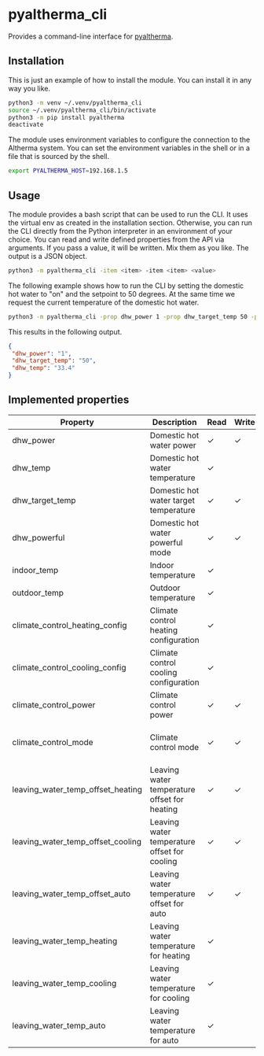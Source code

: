# pyaltherma_cli
Provides a command-line interface for [pyaltherma](https://github.com/tadasdanielius/pyaltherma).

## Installation

This is just an example of how to install the module. You can install it in any way you like.

```bash
python3 -m venv ~/.venv/pyaltherma_cli
source ~/.venv/pyaltherma_cli/bin/activate
python3 -m pip install pyaltherma
deactivate
```

The module uses environment variables to configure the connection to the Altherma system.
You can set the environment variables in the shell or in a file that is sourced by the shell.

```bash
export PYALTHERMA_HOST=192.168.1.5
```

## Usage

The module provides a bash script that can be used to run the CLI. It uses the virtual env as created in the installation section.
Otherwise, you can run the CLI directly from the Python interpreter in an environment of your choice.
You can read and write defined properties from the API via arguments. If you pass a value, it will be written. Mix them as you like. The output is a JSON object.

```bash
python3 -m pyaltherma_cli -item <item> -item <item> <value>
```

The following example shows how to run the CLI by setting the domestic hot water to "on" and the setpoint to 50 degrees. At the same time we request the current temperature of the domestic hot water.

```bash
python3 -m pyaltherma_cli -prop dhw_power 1 -prop dhw_target_temp 50 -prop dhw_temp
```

This results in the following output.

```json
{
 "dhw_power": "1",
 "dhw_target_temp": "50",
 "dhw_temp": "33.4"
}
```

## Implemented properties

| Property                          | Description                                  | Read | Write | Values                                                       | Limitations                                                                                      |
|-----------------------------------|----------------------------------------------|------|-------|--------------------------------------------------------------|--------------------------------------------------------------------------------------------------|
| dhw_power                         | Domestic hot water power                     | ✓    | ✓     | "ON", "OFF"                                                  |                                                                                                  |
| dhw_temp                          | Domestic hot water temperature               | ✓    |       |                                                              |                                                                                                  |
| dhw_target_temp                   | Domestic hot water target temperature        | ✓    | ✓     | between "30" and "80"                                        | only for "dhw_power" set to "ON"                                                                 |
| dhw_powerful                      | Domestic hot water powerful mode             | ✓    | ✓     | "ON", "OFF"                                                  |                                                                                                  |
| indoor_temp                       | Indoor temperature                           | ✓    |       |                                                              |                                                                                                  |
| outdoor_temp                      | Outdoor temperature                          | ✓    |       |                                                              |                                                                                                  |
| climate_control_heating_config    | Climate control heating configuration        | ✓    |       | "1" (WeatherDependent), "2" (Fixed)                          |                                                                                                  |
| climate_control_cooling_config    | Climate control cooling configuration        | ✓    |       | "1" [WeatherDependent], "2" (Fixed)                          |                                                                                                  |
| climate_control_power             | Climate control power                        | ✓    | ✓     | "ON", "OFF"                                                  |                                                                                                  |
| climate_control_mode              | Climate control mode                         | ✓    | ✓     | "heating", "cooling", "auto", "heating_day", "heating_night" |                                                                                                  |
| leaving_water_temp_offset_heating | Leaving water temperature offset for heating | ✓    | ✓     | between "-10" and "10"                                       | only for "climate_control_mode" set to "heating" and "climate_control_heating_config" set to "1" |
| leaving_water_temp_offset_cooling | Leaving water temperature offset for cooling | ✓    | ✓     | between "-10" and "10"                                       | only for "climate_control_mode" set to "cooling" and "climate_control_cooling_config" set to "1" |
| leaving_water_temp_offset_auto    | Leaving water temperature offset for auto    | ✓    | ✓     | between "-10" and "10"                                       | only for "climate_control_mode" set to "auto"                                                    |
| leaving_water_temp_heating        | Leaving water temperature for heating        | ✓    |       |                                                              | only for "climate_control_mode" set to "heating" and "climate_control_heating_config" set to "2" |
| leaving_water_temp_cooling        | Leaving water temperature for cooling        | ✓    |       |                                                              | only for "climate_control_mode" set to "cooling" and "climate_control_cooling_config" set to "2" |
| leaving_water_temp_auto           | Leaving water temperature for auto           | ✓    |       |                                                              | only for "climate_control_mode" set to "auto"                                                    |
